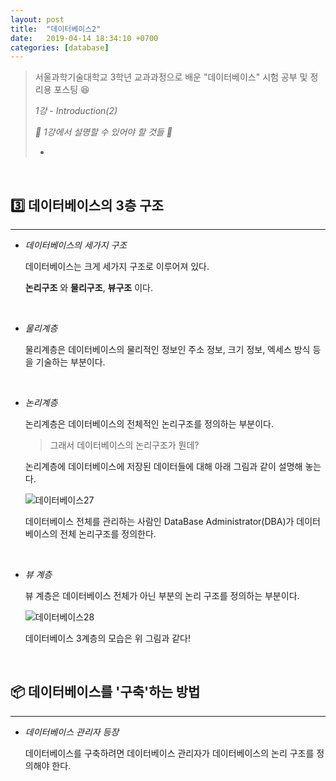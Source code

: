 ```yaml
---
layout: post
title:  "데이터베이스2"
date:   2019-04-14 18:34:10 +0700
categories: [database]
---
```



> 서울과학기술대학교 3학년 교과과정으로 배운 "데이터베이스" 시험 공부 및 정리용 포스팅 😆
>
> _1강 - Introduction(2)_
>
> _🙋 1강에서 설명할 수 있어야 할 것들 🙋_
>
> - 

<br>

## 3️⃣ 데이터베이스의 3층 구조
---

- _데이터베이스의 세가지 구조_

	데이터베이스는 크게 세가지 구조로 이루어져 있다.

	__논리구조__ 와 __물리구조__, __뷰구조__ 이다.

	<br>
- _물리계층_

	물리계층은 데이터베이스의 물리적인 정보인 주소 정보, 크기 정보, 엑세스 방식 등을 기술하는 부분이다.

	<br>

- _논리계층_

	논리계층은 데이터베이스의 전체적인 논리구조를 정의하는 부분이다.

	> 그래서 데이터베이스의 논리구조가 뭔데?

	논리계층에 데이터베이스에 저장된 데이터들에 대해 아래 그림과 같이 설명해 놓는다.

	![데이터베이스27](https://user-images.githubusercontent.com/31889335/56092006-84d21300-5ef1-11e9-88e0-e59dcced13c1.PNG)

	데이터베이스 전체를 관리하는 사람인 DataBase Administrator(DBA)가 데이터베이스의 전체 논리구조를 정의한다.

	<br>

- _뷰 계층_

	뷰 계층은 데이터베이스 전체가 아닌 부분의 논리 구조를 정의하는 부분이다.

	![데이터베이스28](https://user-images.githubusercontent.com/31889335/56092163-581efb00-5ef3-11e9-9390-76e52f327505.PNG)

	데이터베이스 3계층의 모습은 위 그림과 같다!

	<br>

## 📦 데이터베이스를 '구축'하는 방법
---

- _데이터베이스 관리자 등장_

	데이터베이스를 구축하려면 데이터베이스 관리자가 데이터베이스의 논리 구조를 정의해야 한다.

	



	